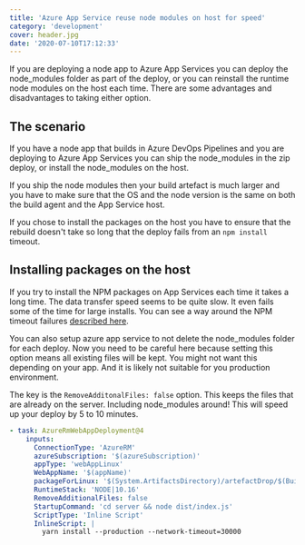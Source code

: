 ```yaml
---
title: 'Azure App Service reuse node modules on host for speed'
category: 'development'
cover: header.jpg
date: '2020-07-10T17:12:33'
---
```


If you are deploying a node app to Azure App Services you can deploy the node_modules folder as part of the deploy, or you can reinstall the runtime node modules on the host each time. There are some advantages and disadvantages to taking either option.

<!-- end excerpt -->

## The scenario

If you have a node app that builds in Azure DevOps Pipelines and you are deploying to Azure App Services you can ship the node_modules in the zip deploy, or install the node_modules on the host.

If you ship the node modules then your build artefact is much larger and you have to make sure that the OS and the node version is the same on both the build agent and the App Service host.

If you chose to install the packages on the host you have to ensure that the rebuild doesn't take so long that the deploy fails from an `npm install` timeout.

## Installing packages on the host

If you try to install the NPM packages on App Services each time it takes a long time. The data transfer speed seems to be quite slow. It even fails some of the time for large installs. You can see a way around the NPM timeout failures [described here](https://www.darraghoriordan.com/2019/10/29/npm-timeout-deploying-node-app-azure-app-service/).

You can also setup azure app service to not delete the node_modules folder for each deploy. Now you need to be careful here because setting this option means all existing files will be kept. You might not want this depending on your app. And it is likely not suitable for you production environment.

The key is the `RemoveAdditonalFiles: false` option. This keeps the files that are already on the server. Including node_modules around! This will speed up your deploy by 5 to 10 minutes.

```yaml
- task: AzureRmWebAppDeployment@4
    inputs:
      ConnectionType: 'AzureRM'
      azureSubscription: '$(azureSubscription)'
      appType: 'webAppLinux'
      WebAppName: '$(appName)'
      packageForLinux: '$(System.ArtifactsDirectory)/artefactDrop/$(Build.BuildId).zip'
      RuntimeStack: 'NODE|10.16'
      RemoveAdditionalFiles: false
      StartupCommand: 'cd server && node dist/index.js'
      ScriptType: 'Inline Script'
      InlineScript: |
        yarn install --production --network-timeout=30000
```
